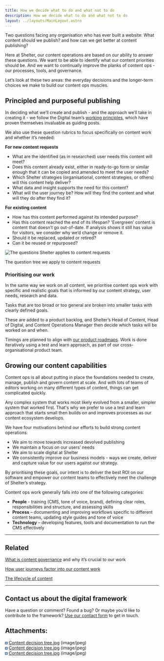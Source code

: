 ```yaml
---
title: How we decide what to do and what not to do
description: How we decide what to do and what not to do
layout: ../layouts/MainLayout.astro
---
```


Two questions facing any organisation who has ever built a website: What content should we publish? and how can we get better at content publishing?

Here at Shelter, our content operations are based on our ability to answer these questions. We want to be able to identify what our content priorities should be. And we want to continually improve the planks of content ops - our processes, tools, and governance.

Let’s look at these two areas: the everyday decisions and the longer-term choices we make to build our content ops muscles.

## Principled and purposeful publishing

In deciding what we’ll create and publish - and the approach we’ll take in creating it - we follow the Digital team’s [working principles](Our-working-principles_404389919.html), which have proven themselves invaluable as guiding posts.

We also use these question rubrics to focus specifically on content work and whether it’s needed:

**For new content requests**

- What are the identified (as in researched) user needs this content will meet?
- Does this content already exist, either in ready-to-go form or similar enough that it can be copied and amended to meet the user needs?
- Which Shelter strategies (organisational, content strategies, or others) will this content help deliver?
- What data and insight supports the need for this content?
- What will the user journey be? How will they find the content and what will they do after they find it?

**For existing content**

- How has this content performed against its intended purpose?
- Has this content reached the end of its lifespan? 'Evergreen' content is content that doesn’t go out-of-date. If analysis shows it still has value for visitors, we consider why we’d change or remove it.
- Should it be replaced, updated or retired?
- Can it be reused or repurposed?

![The questions Shelter applies to content requests](attachments/962330638/967868423.jpg?width=680)

The question tree we apply to content requests

### Prioritising our work

In the same way we work on all content, we prioritise content ops work with specific and realistic goals that is informed by our content strategy, user needs, research and data.

Tasks that are too broad or too general are broken into smaller tasks with clearly defined goals.

These are added to a product backlog, and Shelter’s Head of Content, Head of Digital, and Content Operations Manager then decide which tasks will be worked on and when.

Timings are planned to align with [our product roadmaps](Roadmapping_936935546.html). Work is done iteratively using a test and learn approach, as part of our cross-organisational product team.

## Growing our content capabilities

Content ops is all about putting in place the foundations needed to create, manage, publish and govern content at scale. And with lots of teams of editors working on many different types of content, things can get complicated quickly.

Any complex system that works most likely evolved from a smaller, simpler system that worked first. That's why we prefer to use a test and learn approach that starts small then builds on and improves processes as our content ecosystem develops.

We have four motivations behind our efforts to build strong content operations:

- We aim to move towards increased devolved publishing
- We maintain a focus on our users’ needs
- We aim to scale digital at Shelter
- We consistently improve our business models - ways we create, deliver and capture value for our users against our strategy.

By prioritising these goals, our intent is to deliver the best ROI on our software and empower our content teams to effectively meet the challenge of Shelter’s strategy.

Content ops work generally falls into one of the following categories:

- **People** \- training (CMS, tone of voice, brand), defining clear roles, responsibilities and structure, and assessing skills
- **Process** – documenting and improving workflows specific to different content teams, updating style guides and tone of voice
- **Technology** – developing features, tools and documentation to run the CMS effectively

---

## Related

[What is content governance](Content-governance_962232329.html) and why it’s crucial to our work

[How user journeys factor into our content work](Content-and-user-journeys_962297865.html)

[The lifecycle of content](The-lifecycle-of-a-piece-of-content_962330631.html)

---

## Contact us about the digital framework

Have a question or comment? Found a bug? Or maybe you’d like to contribute to the framework? [Use our contact form](https://england.shelter.org.uk/contact_us_about_the_digital_framework) to get in touch.

## Attachments:

![](images/icons/bullet_blue.gif) [Content decision tree.jpg](attachments/962330638/967147711.jpg) (image/jpeg)  
![](images/icons/bullet_blue.gif) [Content decision tree.jpg](attachments/962330638/967868531.jpg) (image/jpeg)  
![](images/icons/bullet_blue.gif) [Content decision tree.jpg](attachments/962330638/967868423.jpg) (image/jpeg)
